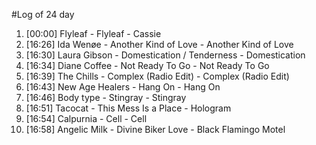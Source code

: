 #Log of 24 day

1. [00:00] Flyleaf - Flyleaf - Cassie
1. [16:26] Ida Wenøe - Another Kind of Love - Another Kind of Love
1. [16:30] Laura Gibson - Domestication / Tenderness - Domestication
1. [16:34] Diane Coffee - Not Ready To Go - Not Ready To Go
1. [16:39] The Chills - Complex (Radio Edit) - Complex (Radio Edit)
1. [16:43] New Age Healers - Hang On - Hang On
1. [16:46] Body type - Stingray - Stingray
1. [16:51] Tacocat - This Mess Is a Place - Hologram
1. [16:54] Calpurnia - Cell - Cell
1. [16:58] Angelic Milk - Divine Biker Love - Black Flamingo Motel
